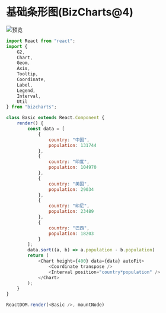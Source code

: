 # 基础条形图(BizCharts@4)

![预览](http://bizcharts-resource.oss-cn-zhangjiakou.aliyuncs.com/images/08735400-613c-11eb-b6ac-c11ccf54cc02.png)

```js
import React from "react";
import {
	G2,
	Chart,
	Geom,
	Axis,
	Tooltip,
	Coordinate,
	Label,
	Legend,
	Interval,
	Util
} from "bizcharts";

class Basic extends React.Component {
	render() {
		const data = [
			{
				country: "中国",
				population: 131744
			},
			{
				country: "印度",
				population: 104970
			},
			{
				country: "美国",
				population: 29034
			},
			{
				country: "印尼",
				population: 23489
			},
			{
				country: "巴西",
				population: 18203
			}
		];
		data.sort((a, b) => a.population - b.population)
		return (
			<Chart height={400} data={data} autoFit>
				<Coordinate transpose />
				<Interval position="country*population" />
			</Chart>
		);
	}
}

ReactDOM.render(<Basic />, mountNode)

```
